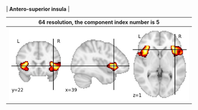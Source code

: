 | **Antero-superior insula** |

| 64 resolution, the component index number is 5|  
|:---:|  
| ![Component 64](../64/final/5.jpg "From component 64: Antero-superior insula") |
